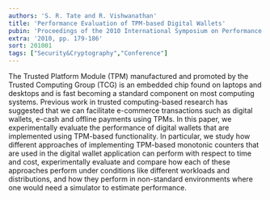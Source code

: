 ```yaml
---
authors: 'S. R. Tate and R. Vishwanathan'
title: 'Performance Evaluation of TPM-based Digital Wallets'
pubin: 'Proceedings of the 2010 International Symposium on Performance Evaluation of Computer and Telecommunication Systems'
extra: '2010, pp. 179-186'
sort: 201001
tags: ["Security&Cryptography","Conference"]
---
```

The Trusted Platform Module (TPM) manufactured and promoted by the Trusted Computing Group (TCG) is an embedded chip found on laptops and desktops and is fast becoming a standard component on most computing systems. Previous work in trusted computing-based research has suggested that we can facilitate e-commerce transactions such as digital wallets, e-cash and offline payments using TPMs. In this paper, we experimentally evaluate the performance of digital wallets that are implemented using TPM-based functionality. In particular, we study how different approaches of implementing TPM-based monotonic counters that are used in the digital wallet application can perform with respect to time and cost, experimentally evaluate and compare how each of these approaches perform under conditions like different workloads and distributions, and how they perform in non-standard environments where one would need a simulator to estimate performance.



